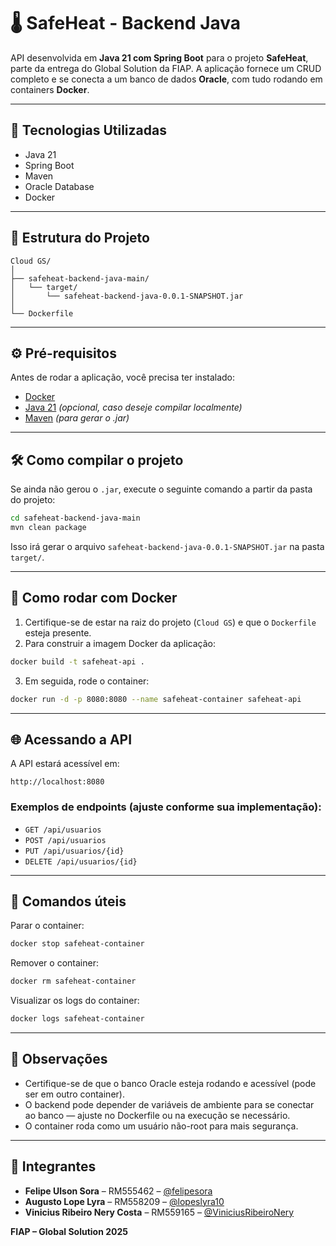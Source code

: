 # 🌡️ SafeHeat - Backend Java

API desenvolvida em **Java 21 com Spring Boot** para o projeto **SafeHeat**, parte da entrega do Global Solution da FIAP. A aplicação fornece um CRUD completo e se conecta a um banco de dados **Oracle**, com tudo rodando em containers **Docker**.

---

## 🚀 Tecnologias Utilizadas

- Java 21  
- Spring Boot  
- Maven  
- Oracle Database  
- Docker  

---

## 📁 Estrutura do Projeto

```
Cloud GS/
│
├── safeheat-backend-java-main/
│   └── target/
│       └── safeheat-backend-java-0.0.1-SNAPSHOT.jar
│
└── Dockerfile
```

---

## ⚙️ Pré-requisitos

Antes de rodar a aplicação, você precisa ter instalado:

- [Docker](https://www.docker.com/)
- [Java 21](https://jdk.java.net/21/) *(opcional, caso deseje compilar localmente)*
- [Maven](https://maven.apache.org/) *(para gerar o .jar)*

---

## 🛠️ Como compilar o projeto

Se ainda não gerou o `.jar`, execute o seguinte comando a partir da pasta do projeto:

```bash
cd safeheat-backend-java-main
mvn clean package
```

Isso irá gerar o arquivo `safeheat-backend-java-0.0.1-SNAPSHOT.jar` na pasta `target/`.

---

## 🐳 Como rodar com Docker

1. Certifique-se de estar na raiz do projeto (`Cloud GS`) e que o `Dockerfile` esteja presente.
2. Para construir a imagem Docker da aplicação:

```bash
docker build -t safeheat-api .
```

3. Em seguida, rode o container:

```bash
docker run -d -p 8080:8080 --name safeheat-container safeheat-api
```

---

## 🌐 Acessando a API

A API estará acessível em:

```
http://localhost:8080
```

### Exemplos de endpoints (ajuste conforme sua implementação):

- `GET /api/usuarios`
- `POST /api/usuarios`
- `PUT /api/usuarios/{id}`
- `DELETE /api/usuarios/{id}`

---

## 🧼 Comandos úteis

Parar o container:

```bash
docker stop safeheat-container
```

Remover o container:

```bash
docker rm safeheat-container
```

Visualizar os logs do container:

```bash
docker logs safeheat-container
```

---

## 📌 Observações

- Certifique-se de que o banco Oracle esteja rodando e acessível (pode ser em outro container).
- O backend pode depender de variáveis de ambiente para se conectar ao banco — ajuste no Dockerfile ou na execução se necessário.
- O container roda como um usuário não-root para mais segurança.

---

## 👥 Integrantes

- **Felipe Ulson Sora** – RM555462 – [@felipesora](https://github.com/felipesora)  
- **Augusto Lope Lyra** – RM558209 – [@lopeslyra10](https://github.com/lopeslyra10)  
- **Vinicius Ribeiro Nery Costa** – RM559165 – [@ViniciusRibeiroNery](https://github.com/ViniciusRibeiroNery)

**FIAP – Global Solution 2025**
